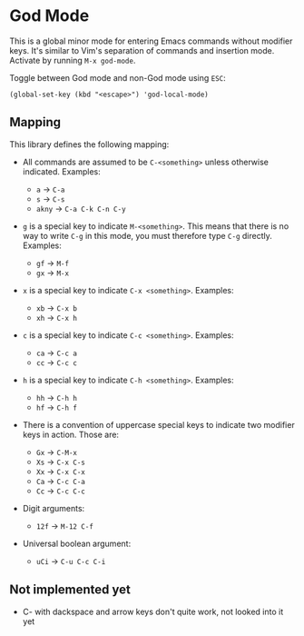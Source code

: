 # God Mode

This is a global minor mode for entering Emacs commands without
modifier keys. It's similar to Vim's separation of commands and
insertion mode. Activate by running `M-x god-mode`.

Toggle between God mode and non-God mode using `ESC`:

    (global-set-key (kbd "<escape>") 'god-local-mode)

## Mapping

This library defines the following mapping:

* All commands are assumed to be `C-<something>` unless otherwise
   indicated. Examples:

   * `a`    → `C-a`
   * `s`    → `C-s`
   * `akny` → `C-a C-k C-n C-y`

* `g` is a special key to indicate `M-<something>`. This means that
   there is no way to write `C-g` in this mode, you must therefore
   type `C-g` directly. Examples:

   * `gf` → `M-f`
   * `gx` → `M-x`

* `x` is a special key to indicate `C-x <something>`. Examples:

   * `xb` → `C-x b`
   * `xh` → `C-x h`

* `c` is a special key to indicate `C-c <something>`. Examples:

   * `ca` → `C-c a`
   * `cc` → `C-c c`

* `h` is a special key to indicate `C-h <something>`. Examples:

   * `hh` → `C-h h`
   * `hf` → `C-h f`

* There is a convention of uppercase special keys to indicate
   two modifier keys in action. Those are:

   * `Gx` → `C-M-x`
   * `Xs` → `C-x C-s`
   * `Xx` → `C-x C-x`
   * `Ca` → `C-c C-a`
   * `Cc` → `C-c C-c`

* Digit arguments:

  * `12f` → `M-12 C-f`

* Universal boolean argument:

  * `uCi` → `C-u C-c C-i`

## Not implemented yet

* C- with dackspace and arrow keys don't quite work, not looked into
  it yet
